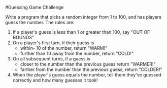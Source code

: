 #Guessing Game Challenge

Write a program that picks a random integer from 1 to 100, and has players guess the number. The rules are:
1. If a player's guess is less than 1 or greater than 100, say "OUT OF BOUNDS"
2. On a player's first turn, if their guess is
	- 	within-  10 of the number, return "WARM!"
	- 	further than 10 away from the number, return "COLD!"
3. On all subsequent turns, if a guess is
	- 	 closer to the number than the previous guess return "WARMER!"
	- 	farther from the number than the previous guess, return "COLDER!"
4. When the player's guess equals the number, tell them they've guessed correctly and how many guesses it took!
